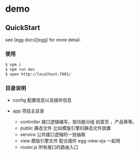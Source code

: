 # demo



## QuickStart

<!-- add docs here for user -->

see [egg docs][egg] for more detail.

### 使用

```bash
$ npm i
$ npm run dev
$ open http://localhost:7001/
```

### 目录说明

- config 配置信息以及插件信息

- app 项目主目录
  - controller 接口逻辑编写，按功能分组 如首页 ，产品等等。
  - public 静态文件 比如模版引擎的静态文件放置
  - service 公共接口逻辑的一些抽取
  - view 模版引擎文件 配合插件 egg-view-ejs 一起用
  - router.js 所有接口的路由入口

